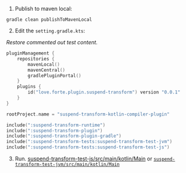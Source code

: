 
1. Publish to maven local:

```shell
gradle clean publishToMavenLocal
```

2. Edit the `setting.gradle.kts`:

_Restore commented out test content._

```kotlin
pluginManagement {
    repositories {
        mavenLocal()
        mavenCentral()
        gradlePluginPortal()
    }
    plugins {
        id("love.forte.plugin.suspend-transform") version "0.0.1"
    }
}

rootProject.name = "suspend-transform-kotlin-compiler-plugin"

include(":suspend-transform-runtime")
include(":suspend-transform-plugin")
include(":suspend-transform-plugin-gradle")
include(":suspend-transform-tests:suspend-transform-test-jvm")
include(":suspend-transform-tests:suspend-transform-test-js")
```

3. Run. [suspend-transform-test-js/src/main/kotlin/Main](suspend-transform-test-js/src/main/kotlin/Main) or [`suspend-transform-test-jvm/src/main/kotlin/Main`](suspend-transform-test-jvm/src/main/kotlin/Main)